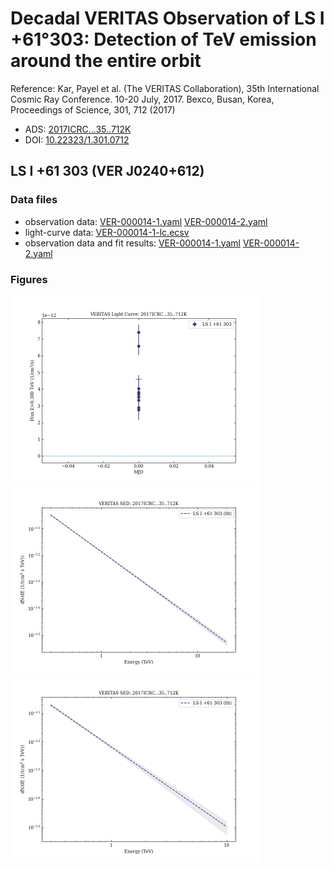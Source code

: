 # Decadal VERITAS Observation of LS I +61°303: Detection of TeV emission around the entire orbit

Reference:
Kar, Payel et al. (The VERITAS Collaboration), 35th International Cosmic Ray Conference. 10-20 July, 2017. Bexco, Busan, Korea, Proceedings of Science, 301, 712 (2017)

- ADS: [2017ICRC...35..712K](http://adsabs.harvard.edu/abs/2017ICRC...35..712K)
- DOI: [10.22323/1.301.0712](https://doi.org/10.22323/1.301.0712)

## LS I +61 303 (VER J0240+612)
### Data files

- observation data: [VER-000014-1.yaml](VER-000014-1.yaml)  [VER-000014-2.yaml](VER-000014-2.yaml)
- light-curve data: [VER-000014-1-lc.ecsv](VER-000014-1-lc.ecsv)
- observation data and fit results: [VER-000014-1.yaml](VER-000014-1.yaml)  [VER-000014-2.yaml](VER-000014-2.yaml)


### Figures

<img src="figures/2017ICRC...35..712K-VER-14-1-lc.png" alt="drawing" width="400"/>
<img src="figures/2017ICRC...35..712K-VER-14-1-sed.png" alt="drawing" width="400"/>
<img src="figures/2017ICRC...35..712K-VER-14-2-sed.png" alt="drawing" width="400"/>
